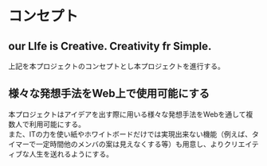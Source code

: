 # コンセプト

## our LIfe is Creative. Creativity fr Simple.
上記を本プロジェクトのコンセプトとし本プロジェクトを進行する。

## 様々な発想手法をWeb上で使用可能にする
本プロジェクトはアイデアを出す際に用いる様々な発想手法をWebを通して複数人で利用可能にする。  
また、ITの力を使い紙やホワイトボードだけでは実現出来ない機能（例えば、タイマーで一定時間他のメンバの案は見えなくする等）も用意し、よりクリエイティブな人生を送れるようにする。
